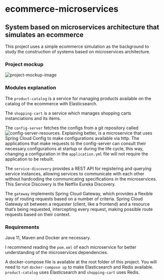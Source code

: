 # ecommerce-microservices
## System based on microservices architecture that simulates an ecommerce

This project uses a simple ecommerce simulation as the background to study the construction of systems based on microservices architecture.

### Project mockup

![project-mockup-image](https://i.imgur.com/RojglBm.png)

### Modules explanation

The `product-catalog` is a service for managing products available on the catalog of the ecommerce with Elasticsearch.

The `shopping-cart` is a service which manages shopping carts instanciations and its items.

The `config-server` fetches the configs from a git repository called ![config-server-resources](https://github.com/Yofiel/config-server-resources). Explaining better, is a 
microservice that uses Spring Cloud Config to make configurations available via http. 
The applications that make requests to the config-server can consult their necessary configurations at 
startup or during the life cycle, this way, changing a configuration in the `application.yml` file will not require the
application to be rebuilt.

The `service-discovery` provides a REST API for registering and querying service instances, allowing services to communicate with each 
other without hardcoding the communicating specifications in the microservices. This Service Discovery is the Netflix Eureka Discovery.

The `gateway` implements Spring Cloud Gateway, which provides a flexible way of routing requests based on a number of criteria.
Spring Cloud Gateway sit between a requester (client, like a frontend) and a resource that’s being requested, intercepting every request,
making possible route requests based on their context.

### Requirements

Java 11, Maven and Docker are necessary.

I recommend reading the `pom.xml` of each microservice for better understanding of the microservices dependencies.

A docker-compose file is available at the root folder of this project. 
You will need to run `docker-compose up` to make Elasticsearch and Redis available. `product-catalog` uses Elasticsearch and `shopping-cart` uses Redis.
